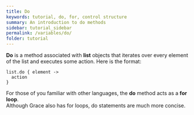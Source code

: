 ```yaml
---
title: Do
keywords: tutorial, do, for, control structure
summary: An introduction to do methods
sidebar: tutorial_sidebar
permalink: /variables/do/
folder: tutorial
---
```

**Do** is a method associated with **list** objects that iterates over every element  
of the list and executes some action. Here is the format:  

```
list.do { element ->
  action
}
```

For those of you familiar with other languages, the **do** method acts as a **for loop**.  
Although Grace also has for loops, do statements are much more concise.

<object id="example-1" data="{{site.editor}}?do" width="100%" height="550px"> </object>
